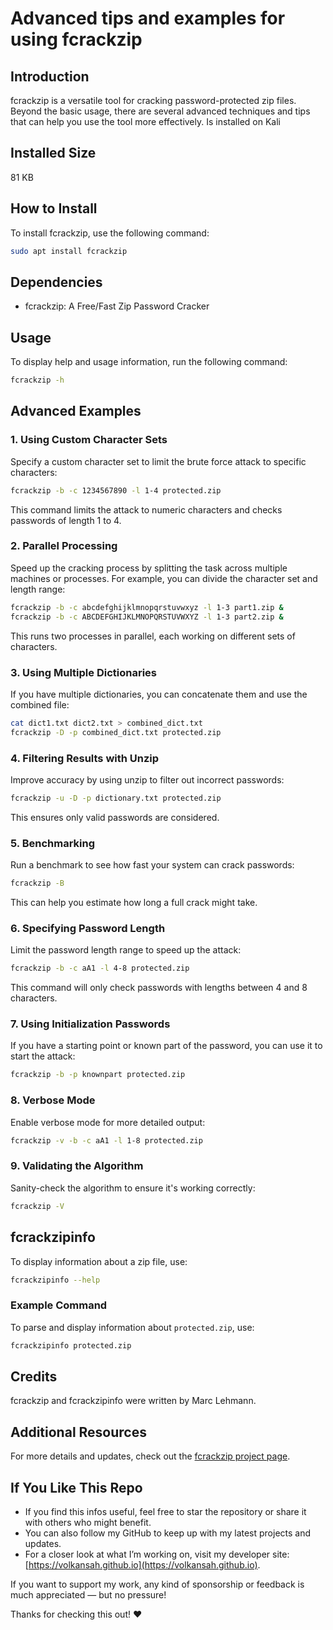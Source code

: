 # Advanced tips and examples for using **fcrackzip**

## Introduction
fcrackzip is a versatile tool for cracking password-protected zip files. Beyond the basic usage, there are several advanced techniques and tips that can help you use the tool more effectively. Is installed on Kali

## Installed Size
81 KB

## How to Install
To install fcrackzip, use the following command:
```sh
sudo apt install fcrackzip
```

## Dependencies
- fcrackzip: A Free/Fast Zip Password Cracker

## Usage
To display help and usage information, run the following command:
```sh
fcrackzip -h
```

## Advanced Examples

### 1. Using Custom Character Sets
Specify a custom character set to limit the brute force attack to specific characters:
```sh
fcrackzip -b -c 1234567890 -l 1-4 protected.zip
```
This command limits the attack to numeric characters and checks passwords of length 1 to 4.

### 2. Parallel Processing
Speed up the cracking process by splitting the task across multiple machines or processes. For example, you can divide the character set and length range:
```sh
fcrackzip -b -c abcdefghijklmnopqrstuvwxyz -l 1-3 part1.zip &
fcrackzip -b -c ABCDEFGHIJKLMNOPQRSTUVWXYZ -l 1-3 part2.zip &
```
This runs two processes in parallel, each working on different sets of characters.

### 3. Using Multiple Dictionaries
If you have multiple dictionaries, you can concatenate them and use the combined file:
```sh
cat dict1.txt dict2.txt > combined_dict.txt
fcrackzip -D -p combined_dict.txt protected.zip
```

### 4. Filtering Results with Unzip
Improve accuracy by using unzip to filter out incorrect passwords:
```sh
fcrackzip -u -D -p dictionary.txt protected.zip
```
This ensures only valid passwords are considered.

### 5. Benchmarking
Run a benchmark to see how fast your system can crack passwords:
```sh
fcrackzip -B
```
This can help you estimate how long a full crack might take.

### 6. Specifying Password Length
Limit the password length range to speed up the attack:
```sh
fcrackzip -b -c aA1 -l 4-8 protected.zip
```
This command will only check passwords with lengths between 4 and 8 characters.

### 7. Using Initialization Passwords
If you have a starting point or known part of the password, you can use it to start the attack:
```sh
fcrackzip -b -p knownpart protected.zip
```

### 8. Verbose Mode
Enable verbose mode for more detailed output:
```sh
fcrackzip -v -b -c aA1 -l 1-8 protected.zip
```

### 9. Validating the Algorithm
Sanity-check the algorithm to ensure it's working correctly:
```sh
fcrackzip -V
```

## fcrackzipinfo
To display information about a zip file, use:
```sh
fcrackzipinfo --help
```

### Example Command
To parse and display information about `protected.zip`, use:
```sh
fcrackzipinfo protected.zip
```


## Credits

fcrackzip and fcrackzipinfo were written by Marc Lehmann.

## Additional Resources

For more details and updates, check out the [fcrackzip project page](https://salsa.debian.org/pkg-security-team/fcrackzip).


## If You Like This Repo

- If you find this infos useful, feel free to star the repository or share it with others who might benefit.
- You can also follow my GitHub to keep up with my latest projects and updates.
- For a closer look at what I’m working on, visit my developer site: [https://volkansah.github.io](https://volkansah.github.io).

If you want to support my work, any kind of sponsorship or feedback is much appreciated — but no pressure!

Thanks for checking this out! ❤️

